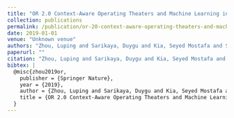 ```yaml
---
title: "OR 2.0 Context-Aware Operating Theaters and Machine Learning in Clinical Neuroimaging: Second International Workshop, OR 2.0 2019, and Second International Workshop, MLCN 2019, Held in Conjunction with MICCAI 2019, Shenzhen, China, October 13 and 17, 2019, Proceedings"
collection: publications
permalink: /publication/or-20-context-aware-operating-theaters-and-machine-learning-in-clinical-neuroima
date: 2019-01-01
venue: "Unknown venue"
authors: "Zhou, Luping and Sarikaya, Duygu and Kia, Seyed Mostafa and Speidel, Stefanie and Malpani, Anand and Hashimoto, Daniel and Habes, Mohamad and L{\\\"o}fstedt, Tommy and Ritter, Kerstin and Wang, Hongzhi"
paperurl: ""
citation: "Zhou, Luping and Sarikaya, Duygu and Kia, Seyed Mostafa and Speidel, Stefanie and Malpani, Anand and Hashimoto, Daniel and Habes, Mohamad and L{\\\"o}fstedt, Tommy and Ritter, Kerstin and Wang, Hongzhi (2019). OR 2.0 Context-Aware Operating Theaters and Machine Learning in Clinical Neuroimaging: Second International Workshop, OR 2.0 2019, and Second International Workshop, MLCN 2019, Held in Conjunction with MICCAI 2019, Shenzhen, China, October 13 and 17, 2019, Proceedings. Unknown venue."
bibtex: |
  @misc{zhou2019or,
    publisher = {Springer Nature},
    year = {2019},
    author = {Zhou, Luping and Sarikaya, Duygu and Kia, Seyed Mostafa and Speidel, Stefanie and Malpani, Anand and Hashimoto, Daniel and Habes, Mohamad and L{\"o}fstedt, Tommy and Ritter, Kerstin and Wang, Hongzhi},
    title = {OR 2.0 Context-Aware Operating Theaters and Machine Learning in Clinical Neuroimaging: Second International Workshop, OR 2.0 2019, and Second International Workshop, MLCN 2019, Held in Conjunction with MICCAI 2019, Shenzhen, China, October 13 and 17, 2019, Proceedings},
  }
---
```

